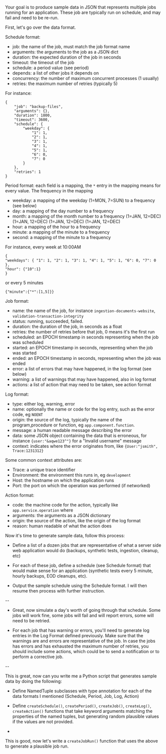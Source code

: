 Your goal is to produce sample data in JSON that represents multiple jobs
running for an application. These job are typically run on schedule, and
may fail and need to be re-run.

First, let's go over the data format.

Schedule format:
- job: the name of the job, must match the job format name
- arguments: the arguments to the job as a JSON dict
- duration: the expected duration of the job in seconds
- timeout: the timeout of the job
- schedule: a period value (see period)
- depends: a list of other jobs it depends on
- concurrency: the number of maximum concurrent processes (1 usually)
- retries: the maximum number of retries (typically 5)

For instance:

```
{
    "job": "backup-files",
    "arguments": {},
    "duration": 1800,
    "timeout": 3600,
    "schedule": {
        "weekday": {
            "1": 1,
            "2": 1,
            "3": 1,
            "4": 1,
            "5": 1,
            "6": 0,
            "7": 0
        }
    },
    "retries": 1
}
```

Period format: each field is a mapping, the `*` entry in the mapping means
for every value. The frequency in the mapping

- weekday: a mapping of the weekday (1=MON, 7=SUN) to a frequency (see below)
- day: a mapping of the day number to a frequency
- month: a mapping of the month number to a frequency (1=JAN, 12=DEC) (1=JAN, 12=DEC) (1=JAN, 12=DEC) (1=JAN, 12=DEC)
- hour: a mapping of the hour to a frequency
- minute: a mapping of the minute to a frequency
- second: a mapping of the minute to a frequency

For instance, every week at 10:00AM

```
{
"weekdays": { "1": 1, "2": 1, "3": 1, "4": 1, "5": 1, "6": 0, "7": 0 },
"hour": {"10":1}
}
```

or every 5 minutes

```
{"minute":{"*":[1,5]}}
```


Job format:
- name: the name of the job, for instance `ingestion-documents-website`, `validation-transaction-integrity`
- status: running, succeeded, failed.
- duration: the duration of the job, in seconds as a float
- retries: the number of retries before that job, 0 means it's the first run
- scheduled: an EPOCH timestamp in seconds representing when the job was scheduled
- started: an EPOCH timestamp in seconds, representing when the job was started
- ended: an EPOCH timestamp in seconds, representing when the job was ended
- error: a list of errors that may have happened, in the log format (see below)
- warning: a list of warnings that may have happened, also in log format
- actions:  a list of action that may need to be taken, see action format

Log format:
- type: either log, warning, error
- name: optionally the name or code for the log entry, such as the error code, eg `NOENT`
- origin: the source of the log, typically the name of the program,procedure or function, eg `app.component.function`.
- message: a human readable message describing the error
- data: some JSON object containing the data that is erroneous, for instance `{user:"&aqwe123^"}` for a "Invalid username" message
- context: indicates where the error originates from, like `{User:"jsmith", Trace:1231312}`

Some common context attributes are:
- Trace: a unique trace identifier
- Environment: the environment this runs in, eg `development`
- Host: the hostname on which the application runs
- Port: the port on which the operation was performed (if networked)

Action format:
- code: the machine code for the action, typically like `app.service.operation` where
- arguments: the arguments as a JSON dictionary
- origin: the source of the action, like the origin of the log format
- reason: human readable of what the action does

Now it's time to generate sample data, follow this process:

- Define a list of a dozen jobs that are representative of what a server
  side web application would do (backups, synthetic tests, ingestion, cleanup, etc)

- For each of these job, define a schedule (see Schedule format) that would make
  sense for an application (synthetic tests every 5 minute, hourly backups, EOD
  cleanups, etc).

- Output the sample schedule using the Schedule format. I will then resume then
   process with further instruction.

--

- Great, now simulate a day's worth of going through that schedule. Some jobs will
  work fine, some jobs will fail and will report errors, some will need to
  be retried.

- For each job that has warning or errors, you'll need to generate log entries
  in the Log Format defined previously. Make sure that the warnings are
  and errors are representative of the job. In case the jobs has errors
  and has exhausted the maximum number of retries, you should include some
  actions, which could be to send a notification or to perform a corrective
  job.


--

This is great, now can you write me a Python script that generates sample data
by doing the following:

- Define NamedTuple subclasses with type annotation for each of the data formats
  I mentioned (Schedule, Period, Job, Log, Action)

- Define `createSchedule()`, `createPeriod()`, `createJob()`, `createLog()`,
  `createAction()` functions that take keyword arguments matching the properties
  of the named tuples, but generating random plausible values if the values
  are not provided.

-

This is good, now let's write a `createJobRun()` function that uses the above
to generate a plausible job run.

